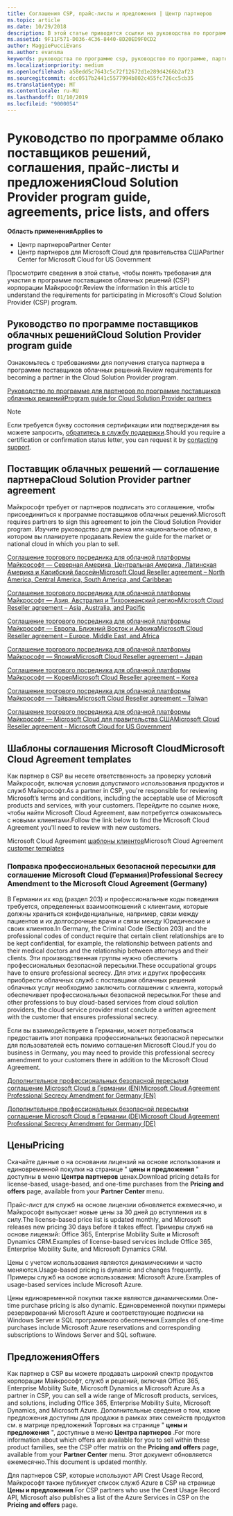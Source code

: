```yaml
---
title: Соглашения CSP, прайс-листы и предложения | Центр партнеров
ms.topic: article
ms.date: 10/29/2018
description: В этой статье приводятся ссылки на руководства по программе поставщиков облачных решений, соглашения партнеров, соглашения клиентов, прайс-листы и предложения.
ms.assetid: 9F11F571-D036-4C36-8440-8D20ED9F0CD2
author: MaggiePucciEvans
ms.author: evansma
keywords: руководства по программе csp, руководство по программе, партнерские соглашения, соглашение с клиентом, прейскуранты, предложения
ms.localizationpriority: medium
ms.openlocfilehash: a58edd5c7643c5c72f12672d1e289d4266b2af23
ms.sourcegitcommit: dcc0517b2441c5577994b802c455fc726cc5cb35
ms.translationtype: MT
ms.contentlocale: ru-RU
ms.lasthandoff: 01/10/2019
ms.locfileid: "9000054"
---
```

# <a name="cloud-solution-provider-program-guide-agreements-price-lists-and-offers"></a><span data-ttu-id="8a079-104">Руководство по программе облако поставщиков решений, соглашения, прайс-листы и предложения</span><span class="sxs-lookup"><span data-stu-id="8a079-104">Cloud Solution Provider program guide, agreements, price lists, and offers</span></span>

**<span data-ttu-id="8a079-105">Область применения</span><span class="sxs-lookup"><span data-stu-id="8a079-105">Applies to</span></span>**

-  <span data-ttu-id="8a079-106">Центр партнеров</span><span class="sxs-lookup"><span data-stu-id="8a079-106">Partner Center</span></span>
-  <span data-ttu-id="8a079-107">Центр партнеров для Microsoft Cloud для правительства США</span><span class="sxs-lookup"><span data-stu-id="8a079-107">Partner Center for Microsoft Cloud for US Government</span></span>


<span data-ttu-id="8a079-108">Просмотрите сведения в этой статье, чтобы понять требования для участия в программе поставщиков облачных решений (CSP) корпорации Майкрософт.</span><span class="sxs-lookup"><span data-stu-id="8a079-108">Review the information in this article to understand the requirements for participating in Microsoft's Cloud Solution Provider (CSP) program.</span></span> 

## <a name="cloud-solution-provider-program-guide"></a><span data-ttu-id="8a079-109">Руководство по программе поставщиков облачных решений</span><span class="sxs-lookup"><span data-stu-id="8a079-109">Cloud Solution Provider program guide</span></span>


<span data-ttu-id="8a079-110">Ознакомьтесь с требованиями для получения статуса партнера в программе поставщиков облачных решений.</span><span class="sxs-lookup"><span data-stu-id="8a079-110">Review requirements for becoming a partner in the Cloud Solution Provider program.</span></span>

[<span data-ttu-id="8a079-111">Руководство по программе для партнеров по программе поставщиков облачных решений</span><span class="sxs-lookup"><span data-stu-id="8a079-111">Program guide for Cloud Solution Provider partners</span></span>](http://go.microsoft.com/fwlink/p/?LinkId=617100)

>[!Note]
><span data-ttu-id="8a079-112">Если требуется букву состояния сертификации или подтверждения вы можете запросить, [обратитесь в службу поддержки](https://partner.microsoft.com/pcv/servicerequests/create).</span><span class="sxs-lookup"><span data-stu-id="8a079-112">Should you require a certification or confirmation status letter, you can request it by [contacting support](https://partner.microsoft.com/pcv/servicerequests/create).</span></span>

## <a name="cloud-solution-provider-partner-agreement"></a><span data-ttu-id="8a079-113">Поставщик облачных решений — соглашение партнера</span><span class="sxs-lookup"><span data-stu-id="8a079-113">Cloud Solution Provider partner agreement</span></span>

<span data-ttu-id="8a079-114">Майкрософт требует от партнеров подписать это соглашение, чтобы присоединиться к программе поставщиков облачных решений.</span><span class="sxs-lookup"><span data-stu-id="8a079-114">Microsoft requires partners to sign this agreement to join the Cloud Solution Provider program.</span></span> <span data-ttu-id="8a079-115">Изучите руководство для рынка или национальное облако, в котором вы планируете продавать.</span><span class="sxs-lookup"><span data-stu-id="8a079-115">Review the guide for the market or national cloud in which you plan to sell.</span></span>

[<span data-ttu-id="8a079-116">Соглашение торгового посредника для облачной платформы Майкрософт — Северная Америка, Центральная Америка, Латинская Америка и Карибский бассейн</span><span class="sxs-lookup"><span data-stu-id="8a079-116">Microsoft Cloud Reseller agreement – North America, Central America, South America, and Caribbean</span></span>](http://download.microsoft.com/download/2/C/8/2C8CAC17-FCE7-4F51-9556-4D77C7022DF5/MCRA2018_AOC_ENG_Sep2018_CR.pdf)

[<span data-ttu-id="8a079-117">Соглашение торгового посредника для облачной платформы Майкрософт — Азия, Австралия и Тихоокеанский регион</span><span class="sxs-lookup"><span data-stu-id="8a079-117">Microsoft Cloud Reseller agreement – Asia, Australia, and Pacific</span></span>](http://download.microsoft.com/download/2/C/8/2C8CAC17-FCE7-4F51-9556-4D77C7022DF5/MCRA2018_APOC_ENG_Sep2018_CR.pdf)

[<span data-ttu-id="8a079-118">Соглашение торгового посредника для облачной платформы Майкрософт — Европа, Ближний Восток и Африка</span><span class="sxs-lookup"><span data-stu-id="8a079-118">Microsoft Cloud Reseller agreement – Europe, Middle East, and Africa</span></span>](http://download.microsoft.com/download/2/C/8/2C8CAC17-FCE7-4F51-9556-4D77C7022DF5/MCRA2018_EOC_ENG_Sep2018_CR.pdf)

[<span data-ttu-id="8a079-119">Соглашение торгового посредника для облачной платформы Майкрософт — Япония</span><span class="sxs-lookup"><span data-stu-id="8a079-119">Microsoft Cloud Reseller agreement – Japan</span></span>](http://download.microsoft.com/download/2/C/8/2C8CAC17-FCE7-4F51-9556-4D77C7022DF5/MCRA2018_JPN_ENG_Sep2018_CR.pdf)

[<span data-ttu-id="8a079-120">Соглашение торгового посредника для облачной платформы Майкрософт — Корея</span><span class="sxs-lookup"><span data-stu-id="8a079-120">Microsoft Cloud Reseller agreement – Korea</span></span>](http://download.microsoft.com/download/2/C/8/2C8CAC17-FCE7-4F51-9556-4D77C7022DF5/MCRA2018_KOR_ENG_Sep2018_CR.pdf)

[<span data-ttu-id="8a079-121">Соглашение торгового посредника для облачной платформы Майкрософт — Тайвань</span><span class="sxs-lookup"><span data-stu-id="8a079-121">Microsoft Cloud Reseller agreement – Taiwan</span></span>](http://download.microsoft.com/download/2/C/8/2C8CAC17-FCE7-4F51-9556-4D77C7022DF5/MCRA2018_TAI_ENG_Sep2018_CR.pdf)

[<span data-ttu-id="8a079-122">Соглашение торгового посредника для облачной платформы Майкрософт — Microsoft Cloud для правительства США</span><span class="sxs-lookup"><span data-stu-id="8a079-122">Microsoft Cloud Reseller agreement - Microsoft Cloud for US Government</span></span>](http://download.microsoft.com/download/2/C/8/2C8CAC17-FCE7-4F51-9556-4D77C7022DF5/MCRA2018_AOC_USGCC_ENG_Sep2018_CR.pdf)


## <a name="microsoft-cloud-agreement-templates"></a><span data-ttu-id="8a079-123">Шаблоны соглашения Microsoft Cloud</span><span class="sxs-lookup"><span data-stu-id="8a079-123">Microsoft Cloud Agreement templates</span></span>

<span data-ttu-id="8a079-124">Как партнер в CSP вы несете ответственность за проверку условий Майкрософт, включая условия допустимого использования продуктов и служб Майкрософт.</span><span class="sxs-lookup"><span data-stu-id="8a079-124">As a partner in CSP, you're responsible for reviewing Microsoft’s terms and conditions, including the acceptable use of Microsoft products and services, with your customers.</span></span> <span data-ttu-id="8a079-125">Перейдите по ссылке ниже, чтобы найти Microsoft Cloud Agreement, вам потребуется ознакомьтесь с новыми клиентами.</span><span class="sxs-lookup"><span data-stu-id="8a079-125">Follow the link below to find the Microsoft Cloud Agreement you'll need to review with new customers.</span></span> 

<span data-ttu-id="8a079-126">Microsoft Cloud Agreement [шаблоны клиентов](agreements.md)</span><span class="sxs-lookup"><span data-stu-id="8a079-126">Microsoft Cloud Agreement [customer templates](agreements.md)</span></span>

### <a name="professional-secrecy-amendment-to-the-microsoft-cloud-agreement-germany"></a><span data-ttu-id="8a079-127">Поправка профессиональных безопасной пересылки для соглашение Microsoft Cloud (Германия)</span><span class="sxs-lookup"><span data-stu-id="8a079-127">Professional Secrecy Amendment to the Microsoft Cloud Agreement (Germany)</span></span>

<span data-ttu-id="8a079-128">В Германии их код (раздел 203) и профессиональные коды поведения требуется, определенных взаимоотношений с клиентами, которые должны храниться конфиденциальные, например, связи между пациентов и их долгосрочные врачи и связи между Юридические и своих клиентов.</span><span class="sxs-lookup"><span data-stu-id="8a079-128">In Germany, the Criminal Code (Section 203) and the professional codes of conduct require that certain client relationships are to be kept confidential, for example, the relationship between patients and their medical doctors and the relationship between attorneys and their clients.</span></span> <span data-ttu-id="8a079-129">Эти производственная группы нужно обеспечить профессиональных безопасной пересылки.</span><span class="sxs-lookup"><span data-stu-id="8a079-129">These occupational groups have to ensure professional secrecy.</span></span> <span data-ttu-id="8a079-130">Для этих и других профессиях приобрести облачных служб с поставщики облачных решений облачных услуг необходимо заключить соглашении с клиента, который обеспечивает профессиональных безопасной пересылки.</span><span class="sxs-lookup"><span data-stu-id="8a079-130">For these and other professions to buy cloud-based services from cloud solution providers, the cloud service provider must conclude a written agreement with the customer that ensures professional secrecy.</span></span> 

<span data-ttu-id="8a079-131">Если вы взаимодействуете в Германии, может потребоваться предоставить этот поправка профессиональных безопасной пересылки для пользователей есть помимо соглашения Microsoft Cloud.</span><span class="sxs-lookup"><span data-stu-id="8a079-131">If you do business in Germany, you may need to provide this professional secrecy amendment to your customers there in addition to the Microsoft Cloud Agreement.</span></span>

[<span data-ttu-id="8a079-132">Дополнительное профессиональных безопасной пересылки соглашение Microsoft Cloud в Германии (EN)</span><span class="sxs-lookup"><span data-stu-id="8a079-132">Microsoft Cloud Agreement Professional Secrecy Amendment for Germany (EN)</span></span>](https://go.microsoft.com/fwlink/?linkid=2030827&clcid=0x409)

[<span data-ttu-id="8a079-133">Дополнительное профессиональных безопасной пересылки соглашение Microsoft Cloud в Германии (DE)</span><span class="sxs-lookup"><span data-stu-id="8a079-133">Microsoft Cloud Agreement Professional Secrecy Amendment for Germany (DE)</span></span>](https://go.microsoft.com/fwlink/?linkid=2030827&clcid=0x407)


## <a name="pricing"></a><span data-ttu-id="8a079-134">Цены</span><span class="sxs-lookup"><span data-stu-id="8a079-134">Pricing</span></span>


<span data-ttu-id="8a079-135">Скачайте данные о на основании лицензий на основе использования и единовременной покупки на странице " **цены и предложения** " доступны в меню **Центра партнеров** ценах.</span><span class="sxs-lookup"><span data-stu-id="8a079-135">Download pricing details for license-based, usage-based, and one-time purchases from the **Pricing and offers** page, available from your **Partner Center** menu.</span></span> 

<span data-ttu-id="8a079-136">Прайс-лист для служб на основе лицензии обновляется ежемесячно, и Майкрософт выпускает новые цены за 30 дней до вступления их в силу.</span><span class="sxs-lookup"><span data-stu-id="8a079-136">The license-based price list is updated monthly, and Microsoft releases new pricing 30 days before it takes effect.</span></span> <span data-ttu-id="8a079-137">Примеры служб на основе лицензий: Office 365, Enterprise Mobility Suite и Microsoft Dynamics CRM.</span><span class="sxs-lookup"><span data-stu-id="8a079-137">Examples of license-based services include Office 365, Enterprise Mobility Suite, and Microsoft Dynamics CRM.</span></span> 

<span data-ttu-id="8a079-138">Цены с учетом использования являются динамическими и часто меняются.</span><span class="sxs-lookup"><span data-stu-id="8a079-138">Usage-based pricing is dynamic and changes frequently.</span></span> <span data-ttu-id="8a079-139">Примеры служб на основе использования: Microsoft Azure.</span><span class="sxs-lookup"><span data-stu-id="8a079-139">Examples of usage-based services include Microsoft Azure.</span></span>

<span data-ttu-id="8a079-140">Цены единовременной покупки также являются динамическими.</span><span class="sxs-lookup"><span data-stu-id="8a079-140">One-time purchase pricing is also dynamic.</span></span> <span data-ttu-id="8a079-141">Единовременной покупки примеры резервирований Microsoft Azure и соответствующие подписки на Windows Server и SQL программного обеспечения.</span><span class="sxs-lookup"><span data-stu-id="8a079-141">Examples of one-time purchases include Microsoft Azure reservations and corresponding subscriptions to Windows Server and SQL software.</span></span> 


## <a name="offers"></a><span data-ttu-id="8a079-142">Предложения</span><span class="sxs-lookup"><span data-stu-id="8a079-142">Offers</span></span>


<span data-ttu-id="8a079-143">Как партнер в CSP вы можете продавать широкий спектр продуктов корпорации Майкрософт, служб и решений, включая Office 365, Enterprise Mobility Suite, Microsoft Dynamics и Microsoft Azure.</span><span class="sxs-lookup"><span data-stu-id="8a079-143">As a partner in CSP, you can sell a wide range of Microsoft products, services, and solutions, including Office 365, Enterprise Mobility Suite, Microsoft Dynamics, and Microsoft Azure.</span></span> <span data-ttu-id="8a079-144">Дополнительные сведения о том, какие предложения доступны для продажи в рамках этих семейств продуктов см. в матрице предложений Торговых на странице " **цены и предложения** ", доступные в меню **Центра партнеров** .</span><span class="sxs-lookup"><span data-stu-id="8a079-144">For more information about which offers are available for you to sell within these product families, see the CSP offer matrix on the **Pricing and offers** page, available from your **Partner Center** menu.</span></span> <span data-ttu-id="8a079-145">Этот документ обновляется ежемесячно.</span><span class="sxs-lookup"><span data-stu-id="8a079-145">This document is updated monthly.</span></span>

<span data-ttu-id="8a079-146">Для партнеров CSP, которые используют API Crest Usage Record, Майкрософт также публикует список служб Azure в CSP на странице **Цены и предложения**.</span><span class="sxs-lookup"><span data-stu-id="8a079-146">For CSP partners who use the Crest Usage Record API, Microsoft also publishes a list of the Azure Services in CSP on the **Pricing and offers** page.</span></span>


